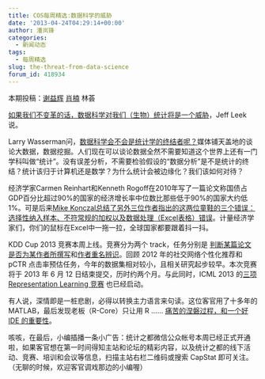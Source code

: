 ```yaml
---
title: COS每周精选:数据科学的威胁
date: '2013-04-24T04:29:14+00:00'
author: 潘岚锋
categories:
  - 新闻动态
tags:
  - 每周精选
slug: the-threat-from-data-science
forum_id: 418934
---
```


本期投稿：[谢益辉](http://yihui.name/) [肖楠](http://www.road2stat.com/) 林荟

[如果我们不变革的话，数据科学对我们（生物）统计将是一个威胁](http://simplystatistics.org/2013/04/15/data-science-only-poses-a-threat-to-biostatistics-if-we-dont-adapt/)，<wbr />Jeff Leek说。

<!--more-->

Larry Wasserman问，[数据科学会不会是统计学的终结者呢？](http://normaldeviate.wordpress.com/2013/04/13/data-science-the-end-of-statistics/)媒体铺天盖地的谈论大数据，数据挖掘。人们现在可以谈论数据全然不需要知道这个世界上还有一门学科叫做“统计”。没有误差分析，不需要检验假设的“数据分析”是不是统计的终结？统计该归于计算机还是数学？为什么统计会被边缘化？我们该如何对待？

经济学家Carmen Reinhart和Kenneth Rogoff在2010年写了一篇论文称国债占GDP百分比超过90%的国家的经济增长率中位数比那些低于90%的国家大约低1%。可是后来[Mike Konczal总结了另外三位作者指出的这两位童鞋的三个错误：选择性纳入样本、不符常规的加权以及数据处理（Excel表格）错误](http://www.nextnewdeal.net/rortybomb/researchers-finally-replicated-reinhart-rogoff-and-there-are-serious-problems)。计量经济学家们，你们的鼠标在Excel中一拖一拉，全球国家都要跟着抖一抖。

KDD Cup 2013 竞赛本周上线。竞赛分为两个 track，任务分别是 [判断某篇论文是否为某作者所撰写](https://www.kaggle.com/c/kdd-cup-2013-author-paper-identification-challenge/)和[作者重名辨识](https://www.kaggle.com/c/kdd-cup-2013-author-disambiguation)。回顾 2012 年的社交网络个性化推荐和 pCTR 点击率预估任务，今年的数据集相对较小，且相关研究起步较早。本次竞赛将于 2013 年 6 月 12 日结束提交，历时约两个月。与此同时，ICML 2013 的[三项 Representation Learning 竞赛](http://deeplearning.net/icml2013-workshop-competition/) 也已经启动。

有人说，深情即是一桩悲剧，必得以转换主力语言来句读。这位客官用了十多年的 MATLAB，最后发现老板（R-Core）只让用 R …… [痛苦的涅磐过程，和一个好 IDE 的重要性](http://www.burns-stat.com/interview-with-a-forced-convert-from-matlab-to-r/)。

咳咳，在最后，小编插播一条小广告：统计之都微信公众帐号本周已经正式开通啦，如果客官想在第一时间得知主站和论坛的精彩内容，以及统计之都的线下活动、竞赛、培训和会议等信息，扫描主站右栏二维码或搜索 CapStat 即可关注。（无聊的时候，欢迎客官调戏那边的小编喔）

